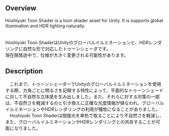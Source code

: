 ## Overview
Hoshiyuki Toon Shader is a toon shader asset for Unity. It is supports global illumination and HDR lighting naturally.<br />
<br />
<br />
Hoshiyuki Toon ShaderはUnityのグローバルイルミネーションと、HDRレンダリングに自然な形で対応したトゥーンシェーダです。<br />
現在開発途中で、仕様が大きく変更される可能性があります。<br />
## Description
　これまで、トゥーンシェーダーでUnityのグローバルイルミネーションを使用する際、方角ごとに明るさを記録する特性によって、平面的なトゥーンシェードに対して不自然な立体感を生み出しました。また、それらに対する対策の一部は、不自然さを軽減するのと引き換えに正確な光度情報が損なわれ、グローバルイルミネーションやHDRレンダリングの利用が犠牲になることがありました。<br />
　Hoshiyuki Toon Shaderは間接光を単色で取ることにより不自然さを軽減し、また、グローバルイルミネーションやHDRレンダリングとの共存することが可能になりました。
